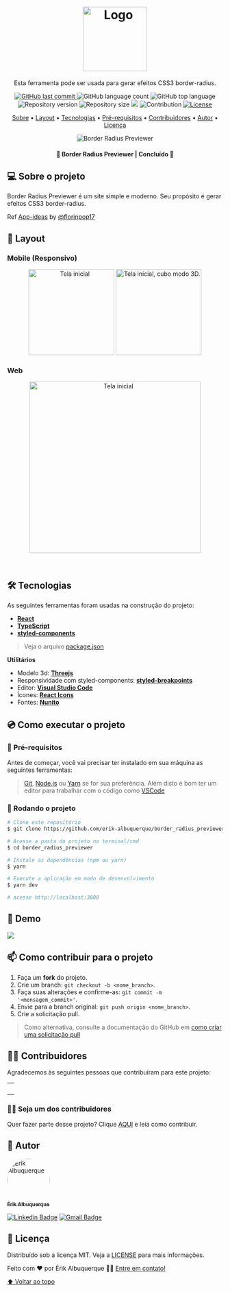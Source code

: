 <h1 align="center" id="project_name">
  <br />
  <img src=".github/logo.png" width="150" alt="Logo">
  <br />
</h1>

<p align="center">
Esta ferramenta pode ser usada para gerar efeitos CSS3 border-radius.
</p>

<p align="center">
  <!-- GitHub last commit -->
  <a href="https://github.com/erik-albuquerque/border_radius_previewer/commits/main">
    <img alt="GitHub last commit" src="https://img.shields.io/github/last-commit/erik-albuquerque/border_radius_previewer?color=%23b5e2dc">
  </a>
  <!-- GitHub language count -->
  <img alt="GitHub language count" src="https://img.shields.io/github/languages/count/erik-albuquerque/border_radius_previewer?color=%23b5e2dc">
  <!-- GitHub top language -->
  <img alt="GitHub top language" src="https://img.shields.io/github/languages/top/erik-albuquerque/border_radius_previewer?color=%23b5e2dc">
  <!-- Repository version -->
  <img alt="Repository version" src="https://img.shields.io/github/package-json/v/erik-albuquerque/border_radius_previewer?color=%23b5e2dc">
  <!-- Repository size -->
  <img alt="Repository size" src="https://img.shields.io/github/repo-size/erik-albuquerque/border_radius_previewer?color=%23b5e2dc">
  <!-- Repository status -->
  <img src="https://www.repostatus.org/badges/latest/unsupported.svg">
  <!-- Contribution -->
  <img src="https://img.shields.io/badge/contribution-welcome-%23b5e2dc" alt="Contribution">
  <!-- Link repo -->
  <a href="https://github.com/erik-albuquerque/border_radius_previewer/blob/main/LICENSE.md">
    <img src="https://img.shields.io/github/license/erik-albuquerque/border_radius_previewer?color=%23b5e2dc" alt="License">
  </a>
</p>

<p align="center">
 <a href="#about">Sobre</a> •
 <a href="#layout">Layout</a> • 
 <a href="#technologies">Tecnologias</a> • 
 <a href="#prerequisites">Pré-requisitos</a> •
 <a href="#contributors">Contribuidores</a> • 
 <a href="#author">Autor</a> • 
 <a href="#license">Licença</a>
</p>

<p align="center">
  <img src=".github/cover.png" alt="Border Radius Previewer">
</p>

<h4 align="center">
  	🚧 Border Radius Previewer | Concluído 🚧
</h4>

<h2 id="about">
💻 Sobre o projeto
</h2>
Border Radius Previewer é um site simple e moderno. Seu propósito é gerar efeitos CSS3 border-radius.
<br />

Ref [App-ideas](https://github.com/florinpop17/app-ideas/blob/master/Projects/1-Beginner/Border-Radius-Previewer.md) by [@florinpop17](https://github.com/florinpop17)

<h2 id="layout">🎨 Layout</h2>

### Mobile (Responsivo)

<p align="center">
  <img alt="Tela inicial" src=".github/mobile/mobile_1.png" width="200px">

  <img alt="Tela inicial, cubo modo 3D." src=".github/mobile/mobile_2.png" width="200px">
</p>

### Web

<p align="center" style="display: flex; align-items: flex-start; justify-content: center;">
  <img src=".github/web/home.png" width="400px" alt="Tela inicial">
</p>

<br />
<h2 id="technologies">🛠 Tecnologias</h2>

As seguintes ferramentas foram usadas na construção do projeto:

- **[React](https://reactjs.org/)**
- **[TypeScript](https://www.typescriptlang.org/)**
- **[styled-components](https://styled-components.com/)**

> Veja o arquivo [package.json](package.json)

**Utilitários**

- Modelo 3d: **[Threejs](https://threejs.org/)**
- Responsividade com styled-components: **[styled-breakpoints](https://github.com/mg901/styled-breakpoints#readme)**
- Editor: **[Visual Studio Code](https://code.visualstudio.com/)**
- Ícones: **[React Icons](https://react-icons.github.io/react-icons/)**
- Fontes: **[Nunito](https://fonts.google.com/specimen/Nunito)**

<h2 id="prerequisites">💿 Como executar o projeto</h2>

### 🧰 Pré-requisitos

Antes de começar, você vai precisar ter instalado em sua máquina as seguintes ferramentas:

> [Git](https://git-scm.com), [Node.js](https://nodejs.org/en/) ou [Yarn](https://yarnpkg.com/) se for sua preferência.
> Além disto é bom ter um editor para trabalhar com o código como [VSCode](https://code.visualstudio.com/)

### 🧭 Rodando o projeto

```bash
# Clone este repositório
$ git clone https://github.com/erik-albuquerque/border_radius_previewer.git

# Acesse a pasta do projeto no terminal/cmd
$ cd border_radius_previewer

# Instale as dependências (npm ou yarn)
$ yarn

# Execute a aplicação em modo de desenvolvimento
$ yarn dev

# acesse http://localhost:3000
```

<h2 id="demo">🧪 Demo</h2>

<a href="https://border-radius-previewer-alpha.vercel.app/">
  <img src=".github/vercel_button.png" >  
</a>

<h2 id="contributors">📫 Como contribuir para o projeto</h2>

1.  Faça um **fork** do projeto.
2.  Crie um branch: `git checkout -b <nome_branch>`.
3.  Faça suas alterações e confirme-as: `git commit -m '<mensagem_commit>'`.
4.  Envie para a branch original: `git push origin <nome_branch>`.
5.  Crie a solicitação pull.

> Como alternativa, consulte a documentação do GitHub em [como criar uma solicitação pull](https://help.github.com/en/github/collaborating-with-issues-and-pull-requests/creating-a-pull-request)

## 👨‍💻 Contribuidores

Agradecemos às seguintes pessoas que contribuíram para este projeto:

<table>
  <tr>
    <td align="center">
      <a href="#">
        <!--<img style="border-radius: 50%;" src="" width="100px;" alt="user"/>--><br>
        <sub>
          <b></b>
        </sub>
      </a>
    </td>
  </tr>
</table>

### 🙋‍♂️ Seja um dos contribuidores

Quer fazer parte desse projeto? Clique [AQUI](CONTRIBUTING.md) e leia como contribuir.

<h2 id="author">🦸 Autor</h2>
<a href="https://github.com/erik-albuquerque">
 <img style="border-radius: 50%;" src="https://avatars.githubusercontent.com/u/79419167?v=4" width="100px;" alt="Érik Albuquerque"/>
 <br />
 <sub><b>Érik Albuquerque</b></sub></a>

[![Linkedin Badge](https://img.shields.io/badge/-Linkedin-blue?style=flat-square&logo=Linkedin&logoColor=white&link=https://www.linkedin.com/in/erik-albuquerque/)](https://www.linkedin.com/in/erik-albuquerque/)
[![Gmail Badge](https://img.shields.io/badge/-Gmail-c14438?style=flat-square&logo=Gmail&logoColor=white&link=mailto:erik.albuquerque.oficial@gmail.com)](mailto:erik.albuquerque.oficial@gmail.com)

<h2 id="license">📝 Licença</h2>

Distribuído sob a licença MIT. Veja a [LICENSE](LICENSE) para mais informações.

Feito com ❤️ por Érik Albuquerque 👋🏽 [Entre em contato!](https://www.linkedin.com/in/erik-albuquerque/)

[⬆ Voltar ao topo](#project_name)<br />
